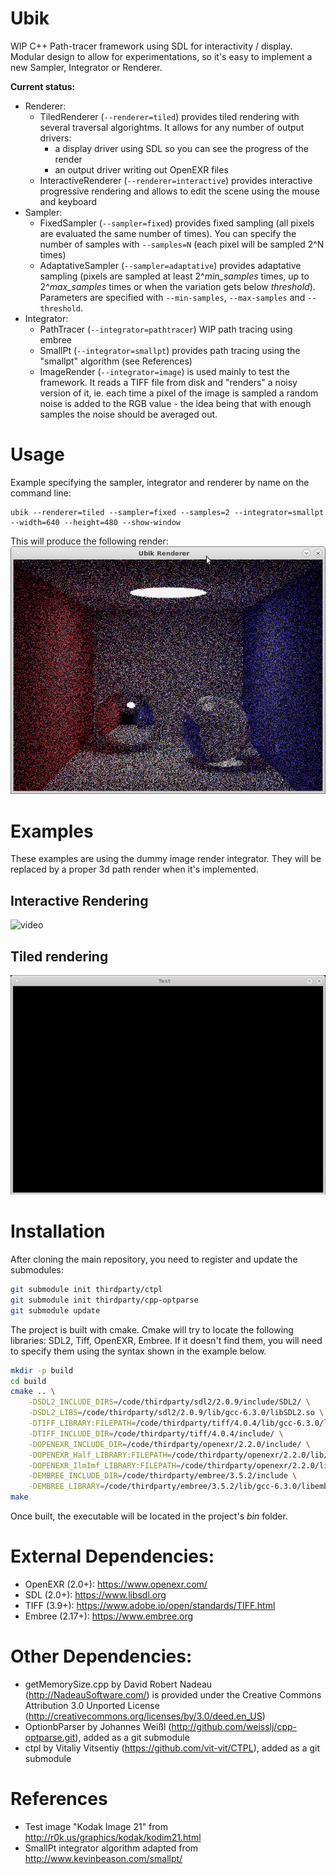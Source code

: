 # Ubik
WIP C++ Path-tracer framework using SDL for interactivity / display.
Modular design to allow for experimentations, so it's easy to implement a new Sampler, Integrator or Renderer.

**Current status:**
* Renderer:
  * TiledRenderer (```--renderer=tiled```) provides tiled rendering with several traversal algorightms. It allows for any number of output drivers:
    * a display driver using SDL so you can see the progress of the render
    * an output driver writing out OpenEXR files
  * InteractiveRenderer (```--renderer=interactive```) provides interactive progressive rendering and allows to edit the scene using the mouse and keyboard
* Sampler:
  * FixedSampler (```--sampler=fixed```) provides fixed sampling (all pixels are evaluated the same number of times). You can specify the number of samples with ```--samples=N``` (each pixel will be sampled 2^N times)
  * AdaptativeSampler (```--sampler=adaptative```) provides adaptative sampling (pixels are sampled at least 2^*min_samples* times, up to 2^*max_samples* times or when the variation gets below *threshold*). Parameters are specified with ```--min-samples```, ```--max-samples``` and ```--threshold```.
* Integrator:
  * PathTracer (```--integrator=pathtracer```) WIP path tracing using embree
  * SmallPt (```--integrator=smallpt```) provides path tracing using the "smallpt" algorithm (see References)
  * ImageRender (```--integrator=image```) is used mainly to test the framework. It reads a TIFF file from disk and "renders" a noisy version of it, ie. each time a pixel of the image is sampled a random noise is added to the RGB value - the idea being that with enough samples the noise should be averaged out.

# Usage

Example specifying the sampler, integrator and renderer by name on the command line:
```
ubik --renderer=tiled --sampler=fixed --samples=2 --integrator=smallpt --width=640 --height=480 --show-window
```

This will produce the following render:
![image](doc/ubik_tiled_smallpt.png "Example render")

# Examples

These examples are using the dummy image render integrator. They will be replaced by a proper 3d path render when it's implemented.

## Interactive Rendering
![video](doc/capture_interactive.gif "Interactive Rendering")

## Tiled rendering
![video](doc/capture_tiled_rendering.gif "Tiled Rendering")

# Installation

After cloning the main repository, you need to register and update the submodules:
```bash
git submodule init thirdparty/ctpl
git submodule init thirdparty/cpp-optparse
git submodule update
```

The project is built with cmake. Cmake will try to locate the following libraries: SDL2, Tiff, OpenEXR, Embree. If it doesn't find them, you will need to specify them using the syntax shown in the example below.

```bash
mkdir -p build
cd build
cmake .. \
    -DSDL2_INCLUDE_DIRS=/code/thirdparty/sdl2/2.0.9/include/SDL2/ \
    -DSDL2_LIBS=/code/thirdparty/sdl2/2.0.9/lib/gcc-6.3.0/libSDL2.so \
    -DTIFF_LIBRARY:FILEPATH=/code/thirdparty/tiff/4.0.4/lib/gcc-6.3.0/libtiff.so \
    -DTIFF_INCLUDE_DIR=/code/thirdparty/tiff/4.0.4/include/ \
    -DOPENEXR_INCLUDE_DIR=/code/thirdparty/openexr/2.2.0/include/ \
    -DOPENEXR_Half_LIBRARY:FILEPATH=/code/thirdparty/openexr/2.2.0/lib/gcc-6.3.0/libHalf.so \
    -DOPENEXR_IlmImf_LIBRARY:FILEPATH=/code/thirdparty/openexr/2.2.0/lib/gcc-6.3.0/libIlmImf.so \
    -DEMBREE_INCLUDE_DIR=/code/thirdparty/embree/3.5.2/include \
    -DEMBREE_LIBRARY=/code/thirdparty/embree/3.5.2/lib/gcc-6.3.0/libembree.so
make
```
Once built, the executable will be located in the project's *bin* folder. 

# External Dependencies:
* OpenEXR (2.0+): https://www.openexr.com/
* SDL (2.0+): https://www.libsdl.org
* TIFF (3.9+): https://www.adobe.io/open/standards/TIFF.html
* Embree (2.17+): https://www.embree.org

# Other Dependencies:
* getMemorySize.cpp by David Robert Nadeau (http://NadeauSoftware.com/) is provided under the Creative Commons Attribution 3.0 Unported License (http://creativecommons.org/licenses/by/3.0/deed.en_US)
* OptionbParser by Johannes Weißl (http://github.com/weisslj/cpp-optparse.git), added as a git submodule
* ctpl by Vitaliy Vitsentiy (https://github.com/vit-vit/CTPL), added as a git submodule

# References
* Test image "Kodak Image 21" from http://r0k.us/graphics/kodak/kodim21.html
* SmallPt integrator algorithm adapted from http://www.kevinbeason.com/smallpt/
